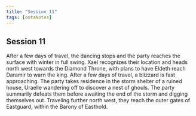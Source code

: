 ```yaml
---
title: "Session 11"
tags: [ootaNotes]
---
```

## Session 11
After a few days of travel, the dancing stops and the party reaches the surface with winter in full swing. Xael recognizes their location and heads north west towards the Diamond Throne, with plans to have Eldeth reach Daramir to warn the king. After a few days of travel, a blizzard is fast approaching. The party takes residence in the storm shelter of a ruined house, Uraelle wandering off to discover a nest of ghouls. The party summarily defeats them before awaiting the end of the storm and digging themselves out. Traveling further north west, they reach the outer gates of Eastguard, within the Barony of Easthold.